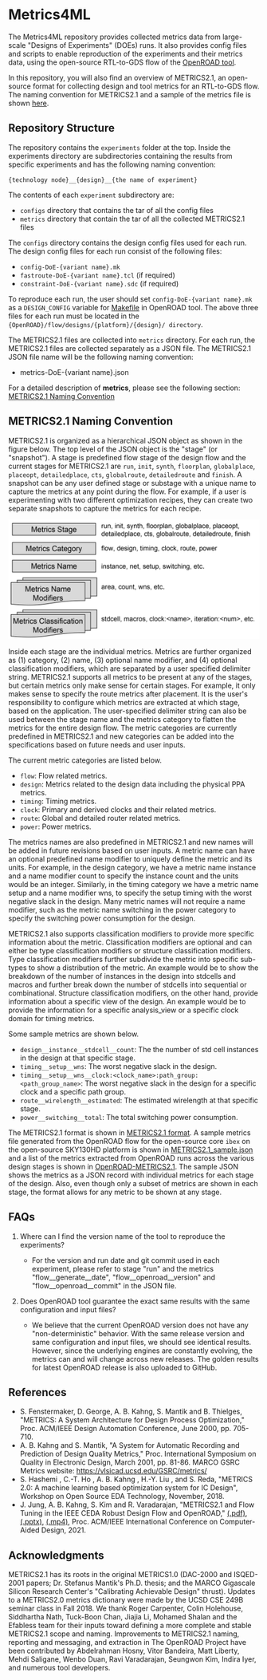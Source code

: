 # Metrics4ML

The Metrics4ML repository provides collected metrics data from large-scale "Designs of Experiments" (DOEs) runs.
It also provides config files and scripts to enable reproduction of the experiments and their metrics data, using the open-source RTL-to-GDS flow of the [OpenROAD tool](https://github.com/The-OpenROAD-Project).

In this repository, you will also find an overview of METRICS2.1, an open-source format for collecting design and tool metrics for an RTL-to-GDS flow.
The naming convention for METRICS2.1 and a sample of the metrics file is shown [here](https://github.com/ieee-ceda-datc/datc-rdf-Metrics4ML#metrics-naming-convention).


## Repository Structure

The repository contains the `experiments` folder at the top. Inside the experiments directory are subdirectories containing the results from  specific experiments and has the following naming convention:

```
{technology node}__{design}__{the name of experiment}
```

The contents of each `experiment` subdirectory are:

- `configs` directory that contains the tar of all the config files
- `metrics` directory that contain the tar of all the collected METRICS2.1 files

The `configs` directory contains the design config files used for each run.
The design config files for each run consist of the following files:

- `config-DoE-{variant name}.mk`
- `fastroute-DoE-{variant name}.tcl` (if required)
- `constraint-DoE-{variant name}.sdc` (if required)

To reproduce each run, the user should set `config-DoE-{variant name}.mk` as a `DESIGN_CONFIG` variable for [Makefile](https://github.com/The-OpenROAD-Project/OpenROAD-flow-scripts/blob/master/flow/Makefile) in OpenROAD tool.
The above three files for each run must be located in the `{OpenROAD}/flow/designs/{platform}/{design}/ directory`.

The METRICS2.1 files are collected into `metrics` directory. For each run, the METRICS2.1 files are collected separately as a JSON file.
The METRICS2.1 JSON file name will be the following naming convention:
- metrics-DoE-{variant name}.json

For a detailed description of **metrics**, please see the following section: [METRICS2.1 Naming Convention](https://github.com/ieee-ceda-datc/datc-rdf-Metrics4ML#metrics-naming-convention)


## METRICS2.1 Naming Convention

METRICS2.1 is organized as a hierarchical JSON object as shown in the figure below.
The top level of the JSON object is the "stage" (or "snapshot").
A stage is predefined flow stage of the design flow and the current stages for METRICS2.1 are `run`, `init`, `synth`, `floorplan`, `globalplace`, `placeopt`, `detailedplace`, `cts`, `globalroute`, `detailedroute` and `finish`.
A snapshot can be any user defined stage or substage with a unique name to capture the metrics at any point during the flow.
For example, if a user is experimenting with two different optimization recipes, they can create two separate snapshots to capture the metrics for each recipe.

![alt text](https://github.com/ieee-ceda-datc/datc-rdf-Metrics4ML/blob/main/images/Metrics2.1_org_v2.png?raw=true)

Inside each stage are the individual metrics.
Metrics are further organized as (1) category, (2) name, (3) optional name modifier, and (4) optional classification modifiers, which are separated by a user specified delimiter string.
METRICS2.1 supports all metrics to be present at any of the stages, but certain metrics only make sense for certain stages.
For example, it only makes sense to specify the route metrics after placement. 
It is the user's responsibility to configure which metrics are extracted at which stage, based on the application. 
The user-specified delimiter string can also be used between the stage name and the metrics category to flatten the metrics for the entire design flow. 
The metric categories are currently predefined in METRICS2.1 and new categories can be added into the specifications based on future needs and user inputs.

The current metric categories are listed below.

* `flow`:  Flow related metrics.
* `design`: Metrics related to the design data including the physical PPA metrics.
* `timing`: Timing metrics.
* `clock`: Primary and derived clocks and their related metrics.
* `route`: Global and detailed router related metrics.
* `power`: Power metrics.

The metrics names are also predefined in METRICS2.1 and new names will be added in future revisions based on user inputs.
A metric name can have an optional predefined name modifier to uniquely define the metric and its units.
For example, in the design category, we have a metric name instance and a name modifier count to specify the instance count and the units would be an integer.
Similarly, in the timing category we have a metric name setup and a name modifier wns, to specify the setup timing with the worst negative slack in the design.
Many metric names will not require a name modifier, such as the metric name switching in the power category to specify the switching power consumption for the design.

METRICS2.1 also supports classification modifiers to provide more specific information about the metric.
Classification modifiers are optional and can either be type classification modifiers or structure classification modifiers.
Type classification modifiers further subdivide the metric into specific sub-types to show a distribution of the metric.
An example would be to show the breakdown of the number of instances in the design into stdcells and macros and further break down the number of stdcells into sequential or combinational.
Structure classification modifiers,  on the other hand, provide information about a specific view of the design. An example would be to provide the information for a specific analysis_view or a specific clock domain for timing metrics.

Some sample metrics are shown below.

* `design__instance__stdcell__count`:  The the number of std cell instances in the design at that specific stage.
* `timing__setup__wns`: The worst negative slack in the design.
* `timing__setup__wns__clock:<clock_name>:path_group:<path_group_name>`:  The worst negative slack in the design for a specific clock and a specific path group.
* `route__wirelength__estimated`:  The estimated wirelength at that specific stage.
* `power__switching__total`: The total switching power consumption.

The METRICS2.1 format is shown in [METRICS2.1 format](https://docs.google.com/spreadsheets/d/e/2PACX-1vSQOWbnR31AZD-XLwAT5Ks9qaj1Wc-9-mnSXYnvzIOS0FD83_VCrJANJRMF2Ji28n7jOkFh_Tb0wnri/pubhtml?gid=1794314402&single=true).
A sample metrics file generated from the OpenROAD flow for the open-source core `ibex` on the open-source SKY130HD platform is shown in [METRICS2.1_sample.json](./metrics_sample.json) and a list of the metrics extracted from OpenROAD runs across the various design stages is shown in [OpenROAD-METRICS2.1](./OpenROAD-METRICS2.1-list.txt).
The sample JSON shows the metrics as a JSON record with individual metrics for each stage of the design. Also, even though only a subset of metrics are shown in each stage, the format allows for any metric to be shown at any stage.


## FAQs

1. Where can I find the version name of the tool to reproduce the experiments?
    - For the version and run date and git commit used in each experiment, please refer to  stage "run" and the metrics "flow__generate__date", "flow__openroad__version" and "flow__openroad__commit" in the JSON file.

2. Does OpenROAD tool guarantee the exact same results with the same configuration and input files?
    - We believe that the current OpenROAD version does not have any "non-deterministic" behavior. With the same release version and same configuration and input files, we should see identical results.  However, since the underlying engines are constantly evolving, the metrics can and will change across new releases. The golden results for latest OpenROAD release is also uploaded to GitHub.


## References

- S. Fenstermaker, D. George, A. B. Kahng, S. Mantik and B. Thielges, "METRICS: A System Architecture for Design Process Optimization," Proc. ACM/IEEE Design Automation Conference, June 2000, pp. 705-710.
- A. B. Kahng and S. Mantik, "A System for Automatic Recording and Prediction of Design Quality Metrics," Proc. International Symposium on Quality in Electronic Design, March 2001, pp. 81-86.
MARCO GSRC Metrics website: https://vlsicad.ucsd.edu/GSRC/metrics/
- S. Hashemi , C.-T. Ho , A. B. Kahng , H.-Y. Liu , and S. Reda,   "METRICS 2.0: A  machine learning based optimization system for IC Design", Workshop on Open Source EDA Technology, November, 2018.
- J. Jung, A. B. Kahng, S. Kim and R. Varadarajan, "METRICS2.1 and Flow Tuning in the IEEE CEDA Robust Design Flow and OpenROAD," [(.pdf)](https://vlsicad.ucsd.edu/Publications/Conferences/388/c388.pdf), [(.pptx)](https://vlsicad.ucsd.edu/Publications/Conferences/388/c388.pptx), [(.mp4)](https://vlsicad.ucsd.edu/Publications/Conferences/388/c388.mp4), Proc. ACM/IEEE International Conference on Computer-Aided Design, 2021.


## Acknowledgments

METRICS2.1 has its roots in the original METRICS1.0 (DAC-2000 and ISQED-2001 papers; Dr. Stefanus Mantik's Ph.D. thesis; and the MARCO Gigascale Silicon Research Center's "Calibrating Achievable Design" thrust).
Updates to a METRICS2.0 metrics dictionary were made by the UCSD CSE 249B seminar class in Fall 2018. We thank Roger Carpenter, Colin Holehouse, Siddhartha Nath, Tuck-Boon Chan, Jiajia Li, Mohamed Shalan and the Efabless team for their inputs toward defining a more complete and stable METRICS2.1 scope and naming.
Improvements to METRICS2.1 naming, reporting and messaging, and extraction in The OpenROAD Project have been contributed by Abdelrahman Hosny, Vitor Bandeira, Matt Liberty, Mehdi Saligane, Wenbo Duan, Ravi Varadarajan, Seungwon Kim, Indira Iyer, and numerous tool developers.

